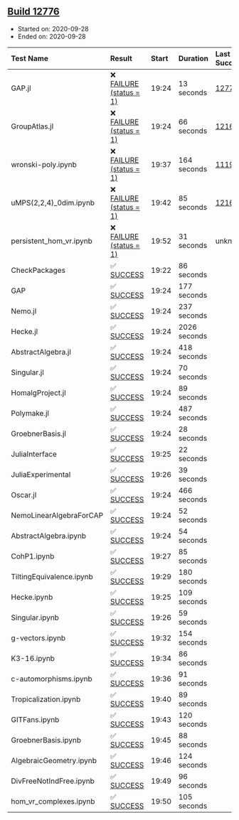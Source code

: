 ## [Build 12776](https://oscarci.mathematik.uni-kl.de/job/oscar/12776/)

* Started on: 2020-09-28
* Ended on: 2020-09-28

| Test Name    | Result | Start | Duration | Last Success | First Failure |
|:-------------|:-------|:------|:---------|:-------------|:--------------|
| GAP.jl | ❌ [FAILURE (status = 1)](https://oscarci.mathematik.uni-kl.de/job/oscar/12776/artifact/logs/build-12776/GAP.jl.log) | 19:24 | 13 seconds | [12775](https://oscarci.mathematik.uni-kl.de/job/oscar/12775/) | [12776](https://oscarci.mathematik.uni-kl.de/job/oscar/12776/) |
| GroupAtlas.jl | ❌ [FAILURE (status = 1)](https://oscarci.mathematik.uni-kl.de/job/oscar/12776/artifact/logs/build-12776/GroupAtlas.jl.log) | 19:24 | 66 seconds | [12167](https://oscarci.mathematik.uni-kl.de/job/oscar/12167/) | [12168](https://oscarci.mathematik.uni-kl.de/job/oscar/12168/) |
| wronski-poly.ipynb | ❌ [FAILURE (status = 1)](https://oscarci.mathematik.uni-kl.de/job/oscar/12776/artifact/logs/build-12776/wronski-poly.ipynb.log) | 19:37 | 164 seconds | [11192](https://oscarci.mathematik.uni-kl.de/job/oscar/11192/) | [11193](https://oscarci.mathematik.uni-kl.de/job/oscar/11193/) |
| uMPS(2,2,4)_0dim.ipynb | ❌ [FAILURE (status = 1)](https://oscarci.mathematik.uni-kl.de/job/oscar/12776/artifact/logs/build-12776/uMPS-2-2-4-_0dim.ipynb.log) | 19:42 | 85 seconds | [12167](https://oscarci.mathematik.uni-kl.de/job/oscar/12167/) | [12168](https://oscarci.mathematik.uni-kl.de/job/oscar/12168/) |
| persistent_hom_vr.ipynb | ❌ [FAILURE (status = 1)](https://oscarci.mathematik.uni-kl.de/job/oscar/12776/artifact/logs/build-12776/persistent_hom_vr.ipynb.log) | 19:52 | 31 seconds | unknown | unknown |
| CheckPackages | ✅ [SUCCESS](https://oscarci.mathematik.uni-kl.de/job/oscar/12776/artifact/logs/build-12776/CheckPackages.log) | 19:22 | 86 seconds |  |  |
| GAP | ✅ [SUCCESS](https://oscarci.mathematik.uni-kl.de/job/oscar/12776/artifact/logs/build-12776/GAP.log) | 19:24 | 177 seconds |  |  |
| Nemo.jl | ✅ [SUCCESS](https://oscarci.mathematik.uni-kl.de/job/oscar/12776/artifact/logs/build-12776/Nemo.jl.log) | 19:24 | 237 seconds |  |  |
| Hecke.jl | ✅ [SUCCESS](https://oscarci.mathematik.uni-kl.de/job/oscar/12776/artifact/logs/build-12776/Hecke.jl.log) | 19:24 | 2026 seconds |  |  |
| AbstractAlgebra.jl | ✅ [SUCCESS](https://oscarci.mathematik.uni-kl.de/job/oscar/12776/artifact/logs/build-12776/AbstractAlgebra.jl.log) | 19:24 | 418 seconds |  |  |
| Singular.jl | ✅ [SUCCESS](https://oscarci.mathematik.uni-kl.de/job/oscar/12776/artifact/logs/build-12776/Singular.jl.log) | 19:24 | 70 seconds |  |  |
| HomalgProject.jl | ✅ [SUCCESS](https://oscarci.mathematik.uni-kl.de/job/oscar/12776/artifact/logs/build-12776/HomalgProject.jl.log) | 19:24 | 89 seconds |  |  |
| Polymake.jl | ✅ [SUCCESS](https://oscarci.mathematik.uni-kl.de/job/oscar/12776/artifact/logs/build-12776/Polymake.jl.log) | 19:24 | 487 seconds |  |  |
| GroebnerBasis.jl | ✅ [SUCCESS](https://oscarci.mathematik.uni-kl.de/job/oscar/12776/artifact/logs/build-12776/GroebnerBasis.jl.log) | 19:24 | 28 seconds |  |  |
| JuliaInterface | ✅ [SUCCESS](https://oscarci.mathematik.uni-kl.de/job/oscar/12776/artifact/logs/build-12776/JuliaInterface.log) | 19:25 | 22 seconds |  |  |
| JuliaExperimental | ✅ [SUCCESS](https://oscarci.mathematik.uni-kl.de/job/oscar/12776/artifact/logs/build-12776/JuliaExperimental.log) | 19:26 | 39 seconds |  |  |
| Oscar.jl | ✅ [SUCCESS](https://oscarci.mathematik.uni-kl.de/job/oscar/12776/artifact/logs/build-12776/Oscar.jl.log) | 19:24 | 466 seconds |  |  |
| NemoLinearAlgebraForCAP | ✅ [SUCCESS](https://oscarci.mathematik.uni-kl.de/job/oscar/12776/artifact/logs/build-12776/NemoLinearAlgebraForCAP.log) | 19:24 | 52 seconds |  |  |
| AbstractAlgebra.ipynb | ✅ [SUCCESS](https://oscarci.mathematik.uni-kl.de/job/oscar/12776/artifact/logs/build-12776/AbstractAlgebra.ipynb.log) | 19:24 | 54 seconds |  |  |
| CohP1.ipynb | ✅ [SUCCESS](https://oscarci.mathematik.uni-kl.de/job/oscar/12776/artifact/logs/build-12776/CohP1.ipynb.log) | 19:27 | 85 seconds |  |  |
| TiltingEquivalence.ipynb | ✅ [SUCCESS](https://oscarci.mathematik.uni-kl.de/job/oscar/12776/artifact/logs/build-12776/TiltingEquivalence.ipynb.log) | 19:29 | 180 seconds |  |  |
| Hecke.ipynb | ✅ [SUCCESS](https://oscarci.mathematik.uni-kl.de/job/oscar/12776/artifact/logs/build-12776/Hecke.ipynb.log) | 19:25 | 109 seconds |  |  |
| Singular.ipynb | ✅ [SUCCESS](https://oscarci.mathematik.uni-kl.de/job/oscar/12776/artifact/logs/build-12776/Singular.ipynb.log) | 19:26 | 59 seconds |  |  |
| g-vectors.ipynb | ✅ [SUCCESS](https://oscarci.mathematik.uni-kl.de/job/oscar/12776/artifact/logs/build-12776/g-vectors.ipynb.log) | 19:32 | 154 seconds |  |  |
| K3-16.ipynb | ✅ [SUCCESS](https://oscarci.mathematik.uni-kl.de/job/oscar/12776/artifact/logs/build-12776/K3-16.ipynb.log) | 19:34 | 86 seconds |  |  |
| c-automorphisms.ipynb | ✅ [SUCCESS](https://oscarci.mathematik.uni-kl.de/job/oscar/12776/artifact/logs/build-12776/c-automorphisms.ipynb.log) | 19:36 | 91 seconds |  |  |
| Tropicalization.ipynb | ✅ [SUCCESS](https://oscarci.mathematik.uni-kl.de/job/oscar/12776/artifact/logs/build-12776/Tropicalization.ipynb.log) | 19:40 | 89 seconds |  |  |
| GITFans.ipynb | ✅ [SUCCESS](https://oscarci.mathematik.uni-kl.de/job/oscar/12776/artifact/logs/build-12776/GITFans.ipynb.log) | 19:43 | 120 seconds |  |  |
| GroebnerBasis.ipynb | ✅ [SUCCESS](https://oscarci.mathematik.uni-kl.de/job/oscar/12776/artifact/logs/build-12776/GroebnerBasis.ipynb.log) | 19:45 | 88 seconds |  |  |
| AlgebraicGeometry.ipynb | ✅ [SUCCESS](https://oscarci.mathematik.uni-kl.de/job/oscar/12776/artifact/logs/build-12776/AlgebraicGeometry.ipynb.log) | 19:46 | 124 seconds |  |  |
| DivFreeNotIndFree.ipynb | ✅ [SUCCESS](https://oscarci.mathematik.uni-kl.de/job/oscar/12776/artifact/logs/build-12776/DivFreeNotIndFree.ipynb.log) | 19:49 | 96 seconds |  |  |
| hom_vr_complexes.ipynb | ✅ [SUCCESS](https://oscarci.mathematik.uni-kl.de/job/oscar/12776/artifact/logs/build-12776/hom_vr_complexes.ipynb.log) | 19:50 | 105 seconds |  |  |
